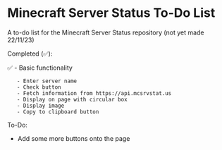# Minecraft Server Status To-Do List

A to-do list for the Minecraft Server Status repository (not yet made 22/11/23)

Completed (✅):

✅ - Basic functionality
       
       - Enter server name
       - Check button
       - Fetch information from https://api.mcsrvstat.us
       - Display on page with circular box
       - Display image
       - Copy to clipboard button


To-Do:
- Add some more buttons onto the page



